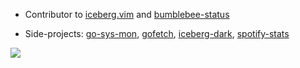 - Contributor to [iceberg.vim](https://github.com/cocopon/iceberg.vim) and [bumblebee-status](https://github.com/tobi-wan-kenobi/bumblebee-status)

- Side-projects: [go-sys-mon](https://gitlab.com/go-sys-mon/go-sys-mon), [gofetch](https://gitlab.com/gkeep1/gofetch), [iceberg-dark](https://github.com/gkeep/iceberg-dark), [spotify-stats](https://github.com/gkeep/spotify-stats)

<a href="https://gitlab.com/gkeep1"><img src="https://img.shields.io/badge/GitLab%20-%23181717.svg?&style=for-the-badge&logo=GitLab&logoWidth=35"/></a>
